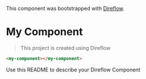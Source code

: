 This component was bootstrapped with [Direflow](https://direflow.io).

# My Component
> This project is created using Direflow

```html
<my-component></my-component>
```

Use this README to describe your Direflow Component
